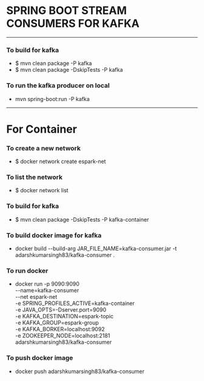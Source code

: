 # SPRING BOOT STREAM CONSUMERS FOR KAFKA

---

### To build for kafka
* $ mvn clean package -P kafka
* $ mvn clean package -DskipTests -P kafka

### To run the kafka producer on local
* mvn spring-boot:run -P kafka 

----

# For Container

### To create a new network
* $ docker network create espark-net

### To list the network
* $ docker network list

### To build for kafka
* $ mvn clean package -DskipTests -P kafka-container

### To build docker image for kafka
* docker build --build-arg JAR_FILE_NAME=kafka-consumer.jar -t adarshkumarsingh83/kafka-consumer .

### To run docker
* docker run -p 9090:9090 \
  --name=kafka-consumer  \
 --net espark-net  \
 -e SPRING_PROFILES_ACTIVE=kafka-container \
 -e JAVA_OPTS=-Dserver.port=9090 \
 -e KAFKA_DESTINATION=espark-topic\
 -e KAFKA_GROUP=espark-group    \
 -e KAFKA_BORKER=localhost:9092   \
 -e ZOOKEEPER_NODE=localhost:2181   \
  adarshkumarsingh83/kafka-consumer

### To push docker image
* docker push adarshkumarsingh83/kafka-consumer